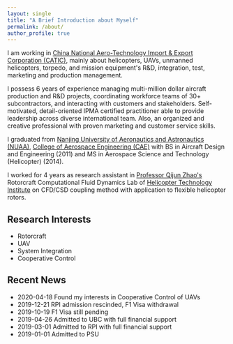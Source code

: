 ```yaml
---
layout: single
title: "A Brief Introduction about Myself"
permalink: /about/
author_profile: true
---
```

I am working in [China National Aero-Technology Import & Export Corporation (CATIC)](http://www.catic.cn/front), mainly about helicopters, UAVs, unmanned helicopters, torpedo, and mission equipment's R&D, integration, test, marketing and production management.

I possess 6 years of experience managing multi-million dollar aircraft production and R&D projects, coordinating workforce teams of 30+ subcontractors, and interacting with customers and stakeholders. Self-motivated, detail-oriented IPMA certified practitioner able to provide leadership across diverse international team. Also, an organized and creative professional with proven marketing and customer service skills. 

I graduated from [Nanjing University of Aeronautics and Astronautics (NUAA)](http://iao.nuaa.edu.cn), [College of Aerospace Engineering (CAE)](http://aero.nuaa.edu.cn) with BS in Aircraft Design and Engineering (2011) and MS in Aerospace Science and Technology (Helicopter) (2014).

I worked for 4 years as research assistant in [Professor Qijun Zhao's](http://hti.nuaa.edu.cn/2017/0612/c1343a44483/page.htm) Rotorcraft Computational Fluid Dynamics Lab of [Helicopter Technology Institute](http://hti.nuaa.edu.cn) on CFD/CSD coupling method with application to flexible helicopter rotors.

## Research Interests  
+ Rotorcraft
+ UAV
+ System Integration
+ Cooperative Control

## Recent News  
+ 2020-04-18 Found my interests in Cooperative Control of UAVs
+ 2019-12-21 RPI admission rescinded, F1 Visa withdrawal
+ 2019-10-19 F1 Visa still pending
+ 2019-04-26 Admitted to UBC with full financial support
+ 2019-03-01 Admitted to RPI with full financial support
+ 2019-01-01 Admitted to PSU